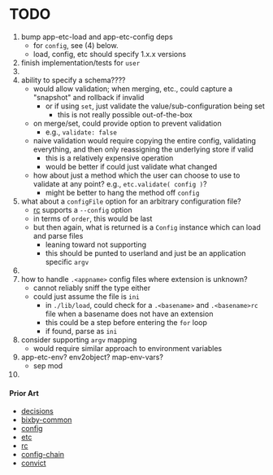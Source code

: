 TODO
====

1. bump app-etc-load and app-etc-config deps
	-	for `config`, see (4) below.
	-	load, config, etc should specify 1.x.x versions
2. finish implementation/tests for `user`
3. 
4. ability to specify a schema????
	-	would allow validation; when merging, etc., could capture a "snapshot" and rollback if invalid
		-	or if using `set`, just validate the value/sub-configuration being set
			-	this is not really possible out-of-the-box
	-	on merge/set, could provide option to prevent validation
		-	e.g., `validate: false`
	- 	naive validation would require copying the entire config, validating everything, and then only reassigning the underlying store if valid
		-	this is a relatively expensive operation
		-	would be better if could just validate what changed
	-	how about just a method which the user can choose to use to validate at any point? e.g., `etc.validate( config )`?
		-	might be better to hang the method off `config`
5. what about a `configFile` option for an arbitrary configuration file?
	-	[rc](https://github.com/dominictarr/rc) supports a `--config` option
	-	in terms of `order`, this would be last
	-	but then again, what is returned is a `Config` instance which can load and parse files
		-	leaning toward not supporting
		-	this should be punted to userland and just be an application specific `argv`
6. 
7. how to handle `.<appname>` config files where extension is unknown?
	-	cannot reliably sniff the type either
	-	could just assume the file is `ini`
		-	in `./lib/load`, could check for a `.<basename>` and `.<basename>rc` file when a basename does not have an extension
		-	this could be a step before entering the `for` loop
		- 	if found, parse as `ini`
8. consider supporting `argv` mapping
	-	would require similar approach to environment variables
9. app-etc-env? env2object? map-env-vars?
	- 	sep mod
10. 


#### Prior Art

*	[decisions](https://github.com/jaredhanson/node-decisions)
*	[bixby-common](https://github.com/bixbyjs/bixby-common)
*	[config](https://github.com/lorenwest/node-config)
*	[etc](https://github.com/cpsubrian/node-etc)
*	[rc](https://github.com/dominictarr/rc)
*	[config-chain](https://github.com/dominictarr/config-chain)
*	[convict](https://github.com/mozilla/node-convict)
